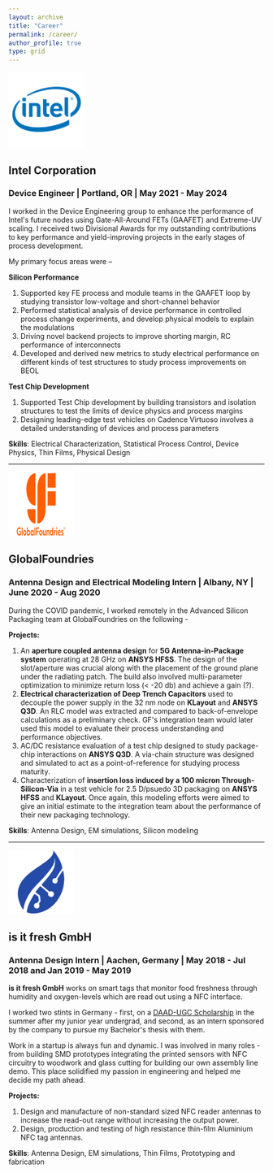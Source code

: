 ```yaml
---
layout: archive
title: "Career"
permalink: /career/
author_profile: true
type: grid
---
```


<img src="/images/intel.png" alt="image" width="150" height="150">

## Intel Corporation
### Device Engineer | Portland, OR | May 2021 - May 2024

I worked in the Device Engineering group to enhance the performance of Intel's future nodes using Gate-All-Around FETs (GAAFET) and Extreme-UV scaling. I received two Divisional Awards for my outstanding contributions to key performance and yield-improving projects in the early stages of process development.

My primary focus areas were –

**Silicon Performance** 
1.	Supported key FE process and module teams in the GAAFET loop by studying transistor low-voltage and short-channel behavior 
2.	Performed statistical analysis of device performance in controlled process change experiments, and develop physical models to explain the modulations
3.	Driving novel backend projects to improve shorting margin, RC performance of interconnects
4.	Developed and derived new metrics to study electrical performance on different kinds of test structures to study process improvements on BEOL 

**Test Chip Development**
1.	Supported Test Chip development by building transistors and isolation structures to test the limits of device physics and process margins
2.	Designing leading-edge test vehicles on Cadence Virtuoso involves a detailed understanding of devices and process parameters

**Skills**: Electrical Characterization, Statistical Process Control, Device Physics, Thin Films, Physical Design

<!----
As a part of the Test Chip Integration team, I examine transistor performance and isolation structures in _RibbonFETs_ as a key contributor towards R&D efforts into Intel's future technology nodes. 

On a daily basis, I work on building and optimizing test structures that probe into process margins and performance gains for a given node/product. Being a device engineer, I enjoy analyzing I-V characteristics, developing leakage models, and understanding inherent process in novel transistor architectures.

**Projects**:
1. **Pathfinding Test Vehicle** - Currently, I am working on developing device architectures and backside power rail technologies for next generation Intel products. This line of products are expected to hit the market post-2026. My focus is on studying process margins in opens/shorts different front end layers. As we scale down further, in accordance to Moore's law, it is crucial to understand the shorting margins so that we can pack more transistors!
2. **Intel 3** - In my first test chip project, I was involved in an **Enchancement Test Vehicle** for the Alder Lake processors. My task was to develop experiments through Physical Design to study crucial device physics - strained channel, DIBL, off-state leakage - affecting drive current and gain of FinFETs in that node. Being at a relatively matured stage, this technology node was a good lauchpad for making the transition from academia to industry.
----->
-----
![GF logo](/images/GlobalFoundries-New-Logo.png)
## GlobalFoundries
### Antenna Design and Electrical Modeling Intern | Albany, NY | June 2020 - Aug 2020

During the COVID pandemic, I worked remotely in the Advanced Silicon Packaging team at GlobalFoundries on the following -

**Projects:**
1. An **aperture coupled antenna design** for **5G Antenna-in-Package system** operating at 28 GHz on **ANSYS HFSS**. The design of the slot/aperture was crucial along with the placement of the ground plane under the radiating patch. The build also involved multi-parameter optimization to minimize return loss (< -20 db) and achieve a gain (?). 
2. **Electrical characterization of Deep Trench Capacitors** used to decouple the power supply in the 32 nm node on **KLayout** and **ANSYS Q3D**. An RLC model was extracted and compared to back-of-envelope calculations as a preliminary check. GF's integration team would later used this model to evaluate their process understanding and performance objectives.
3. AC/DC resistance evaluation of a test chip designed to study package-chip interactions on **ANSYS Q3D**. A via-chain structure was designed and simulated to act as a point-of-reference for studying process maturity.
4. Characterization of **insertion loss induced by a 100 micron Through-Silicon-Via** in a test vehicle for 2.5 D/psuedo 3D packaging on **ANSYS HFSS** and **KLayout**. Once again, this modeling efforts were aimed to give an initial estimate to the integration team about the performance of their new packaging technology.

**Skills**: Antenna Design, EM simulations, Silicon modeling

-----

![isitfresh logo](/images/isitfresh.png)
## is it fresh GmbH
### Antenna Design Intern | Aachen, Germany | May 2018 - Jul 2018 and Jan 2019 - May 2019

**is it fresh GmbH** works on smart tags that monitor food freshness through humidity and oxygen-levels which are read out using a NFC interface.

I worked two stints in Germany - first, on a [DAAD-UGC Scholarship](https://www.daad.in/en/2021/06/30/daad-ugc-project-based-personnel-exchange-programme-ppp-2021/) in the summer after my junior year undergrad, and second, as an intern sponsored by the company to pursue my Bachelor's thesis with them.

Work in a startup is always fun and dynamic. I was involved in many roles - from building SMD prototypes integrating the printed sensors with NFC circuitry to woodwork and glass cutting for building our own assembly line demo. This place solidified my passion in engineering and helped me decide my path ahead. 

**Projects:**
1. Design and manufacture of non-standard sized NFC reader antennas to increase the read-out range without increasing the output power.
2. Design, production and testing of high resistance thin-film Aluminium NFC tag antennas.

**Skills**: Antenna Design, EM simulations, Thin Films, Prototyping and fabrication
<!---
{% if author.googlescholar %}
  You can also find my articles on <u><a href="{{author.googlescholar}}">my Google Scholar profile</a>.</u>
{% endif %}

{% include base_path %}

{% for post in site.publications reversed %}
  {% include archive-single.html %}
{% endfor %}
--->
